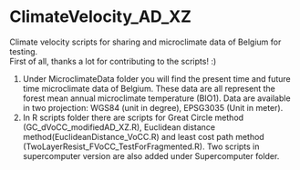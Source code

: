 # ClimateVelocity_AD_XZ
Climate velocity scripts for sharing and microclimate data of Belgium for testing.  
First of all, thanks a lot for contributing to the scripts! :)  
1. Under MicroclimateData folder you will find the present time and future time microclimate data of Belgium. These data are all represent the forest mean annual microclimate temperature (BIO1). Data are available in two projection: WGS84 (unit in degree), EPSG3035 (Unit in meter).  
2. In R scripts folder there are scripts for Great Circle method (GC_dVoCC_modifiedAD_XZ.R), Euclidean distance method(EuclideanDistance_VoCC.R) and least cost path method (TwoLayerResist_FVoCC_TestForFragmented.R). Two scripts in supercomputer version are also added under Supercomputer folder.

